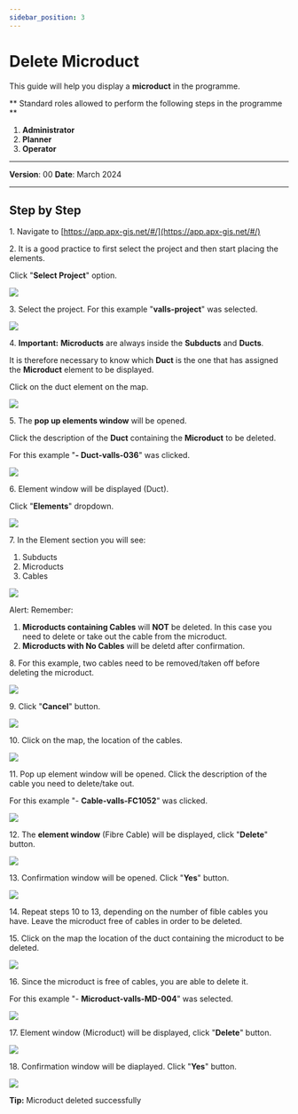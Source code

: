 ```yaml
---
sidebar_position: 3
---
```


# Delete Microduct

This guide will help you display a **microduct** in the programme.

** Standard roles allowed to perform the following steps in the programme **

1.	**Administrator**
2.  **Planner**
3. **Operator**

------------

**Version**: 00
**Date**: March 2024

------------
## **Step by Step**

1\. Navigate to [https://app.apx-gis.net/#/](https://app.apx-gis.net/#/)


2\. It is a good practice to first select the project and then start placing the elements.

Click "**Select Project**" option.

![](static/img/downloads/03-delete-microduct_1.jpeg)


3\. Select the project. For this example "**valls-project**" was selected.

![](static/img/downloads/03-delete-microduct_2.jpeg)


4\. **Important:** **Microducts** are always inside the **Subducts** and **Ducts**. 

It is therefore necessary to know which **Duct** is the one that has assigned the **Microduct** element to be displayed.

Click on the duct element on the map.

![](static/img/downloads/03-delete-microduct_3.jpeg)


5\. The **pop up elements window** will be opened.

Click the description of the **Duct** containing the **Microduct** to be deleted.

For this example "**- Duct-valls-036**" was clicked.

![](static/img/downloads/03-delete-microduct_4.jpeg)


6\. Element window will be displayed (Duct).

Click "**Elements**" dropdown.

![](static/img/downloads/03-delete-microduct_5.jpeg)


7\. In the Element section you will see:

1. Subducts
2. Microducts
3. Cables

![](static/img/downloads/03-delete-microduct_6.jpeg)


Alert: Remember:

1. **Microducts containing Cables** will **NOT** be deleted. In this case you need to delete or take out the cable from the microduct.
2. **Microducts with No Cables** will be deletd after confirmation.


8\. For this example, two cables need to be removed/taken off before deleting the microduct.

![](static/img/downloads/03-delete-microduct_7.jpeg)


9\. Click "**Cancel**" button.

![](static/img/downloads/03-delete-microduct_8.jpeg)


10\. Click on the map, the location of the cables. 

![](static/img/downloads/03-delete-microduct_9.jpeg)


11\. Pop up element window will be opened. Click the description of the cable you need to delete/take out.

For this example "- **Cable-valls-FC1052**" was clicked.

![](static/img/downloads/03-delete-microduct_10.jpeg)


12\. The **element window** (Fibre Cable) will be displayed, click "**Delete**" button.

![](static/img/downloads/03-delete-microduct_11.jpeg)


13\. Confirmation window will be opened. Click "**Yes**" button.

![](static/img/downloads/03-delete-microduct_12.jpeg)


14\. Repeat steps 10 to 13, depending on the number of fible cables you have. Leave the microduct free of cables in order to be deleted.


15\. Click on the map the location of the duct containing the microduct to be deleted. 

![](static/img/downloads/03-delete-microduct_13.jpeg)


16\. Since the microduct is free of cables, you are able to delete it. 

For this example "- **Microduct-valls-MD-004**" was selected.

![](static/img/downloads/03-delete-microduct_14.jpeg)


17\. Element window (Microduct) will be displayed, click "**Delete**" button.

![](static/img/downloads/03-delete-microduct_15.jpeg)


18\. Confirmation window will be diaplayed. Click "**Yes**" button.

![](static/img/downloads/03-delete-microduct_16.jpeg)


**Tip:** Microduct deleted successfully


